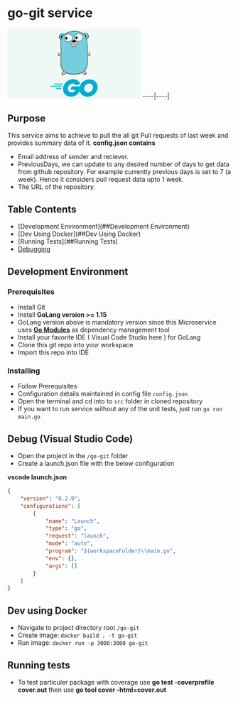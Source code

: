 # go-git service
<img src="./images/golang.png" width="300"/>
----|----|

## Purpose
This service aims to achieve to pull the all git Pull requests of last week and provides summary data of it.
**config.json contains**
- Email address of sender and reciever. 
- PreviousDays, we can update to any desired number of days to get data from github repository. For example currently previous days is set to 7 (a week). Hence it considers pull request data upto 1 week.
- The URL of the repository.

## Table Contents

- [Development Environment](##Development Environment)
- [Dev Using Docker](##Dev Using Docker)
- [Running Tests](##Running Tests)
- [Debugging](##Debug-(Visual-Studio-Code))


## Development Environment
### Prerequisites
- Install Git
- Install **GoLang version >= 1.15**
- GoLang version above is mandatory version since this Microservice uses [**Go Modules**](https://blog.golang.org/using-go-modules) as dependency management tool
- Install your favorite IDE ( Visual Code Studio here ) for GoLang
- Clone this git repo into your workspace
- Import this repo into IDE


### Installing
 - Follow Prerequisites
 - Configuration details maintained in config file ``config.json``
 - Open the terminal and cd into to ``src`` folder in cloned repository
 - If you want to run service without any of the unit tests, just run ``go run main.go``

## Debug (Visual Studio Code)
* Open the project in the `/go-git` folder 
* Create a launch.json file with the below configuration

**vscode launch.json**
``` json 
{
    "version": "0.2.0",
    "configurations": [
        {
            "name": "Launch",
            "type": "go",
            "request": "launch",
            "mode": "auto",
            "program": "${workspaceFolder}\\main.go",
            "env": {},
            "args": []
        }
    ]
}
```

## Dev using Docker
* Navigate to project directory root `/go-git`
* Create image: `docker build . -t go-git`
* Run image: `docker run -p 3000:3000 go-git`

## Running tests
- To test particuler package with coverage use **go test -coverprofile cover.out** then use **go tool cover -html=cover.out**